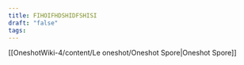 ```yaml
---
title: FIHOIFHDSHIDFSHISI
draft: "false"
tags:
---
```

[[OneshotWiki-4/content/Le oneshot/Oneshot Spore|Oneshot Spore]]